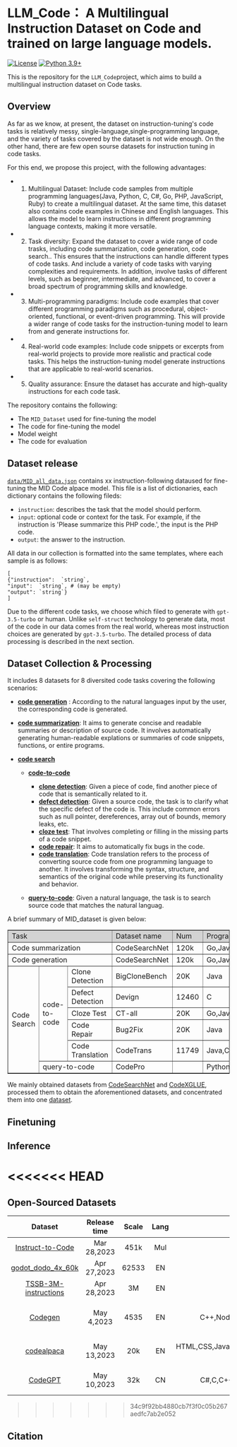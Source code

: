 # LLM_Code： A Multilingual Instruction Dataset on Code and trained on large language models.
[![License](https://img.shields.io/badge/License-Apache_2.0-green.svg)](https://github.com/tatsu-lab/stanford_alpaca/blob/main/LICENSE) 
[![Python 3.9+](https://img.shields.io/badge/python-3.9+-blue.svg)](https://www.python.org/downloads/release/python-390/)

This is the repository for the `LLM_Code`project, which aims to build a multilingual instruction dataset on Code tasks. 

## Overview
As far as we know, at present, the dataset on instruction-tuning's code tasks is relatively messy, single-language,single-programming language, and the variety of tasks covered by the dataset is not wide enough. On the other hand, there are few open sourse datasets for instruction tuning in code tasks.

For this end, we propose this project, with the following advantages:
- 1. Multilingual Dataset: Include code samples from multiple programming languages(Java, Python, C, C#, Go, PHP, JavaScript, Ruby) to create a multilingual dataset. At the same time, this dataset also contains code examples in Chinese and English languages. This allows the model to learn instructions in different programming language contexts, making it more versatile.
- 2. Task diversity: Expand the dataset to cover a wide range of code trasks, including code summarization, code generation, code search.. This ensures that the instructions can handle different types of code tasks. And include a variety of code tasks with varying complexities and requirements. In addition, involve tasks of different levels, such as beginner, intermediate, and advanced, to cover a broad spectrum of programming skills and knowledge.
- 3. Multi-programming paradigms: Include code examples that cover different programming paradigms such as procedural, object-oriented, functional, or event-driven programming. This will provide a wider range of code tasks for the instruction-tuning model to learn from and generate instructions for.
- 4. Real-world code examples:  Include code snippets or excerpts from real-world projects to provide more realistic and practical code tasks. This helps the instruction-tuning model generate instructions that are applicable to real-world scenarios.
- 5. Quality assurance: Ensure the dataset has accurate and high-quality instructions for each code task. 

The repository contains the following:
- The `MID_Dataset` used for fine-tuning the model
- The code for fine-tuning the model
- Model weight
- The code for evaluation

## Dataset release
[`data/MID_all_data.json`]() contains xx instruction-following dataused for fine-tuning the MID Code alpace model.
This file is a list of dictionaries, each dictionary contains the following fileds:
- `instruction`: describes the task that the model should perform. 
- `input`: optional code or context for the task. For example, if the instruction is 'Please summarize this PHP code.', the input is the PHP code.
- `output`: the answer to the instruction. 

All data in our collection is formatted into the same templates, where each sample is as follows:
```
[
{"instruction":  `string`,
"input":  `string`, # (may be empty)
"output": `string`}
]
```

Due to the different code tasks, we choose which filed to generate with  `gpt-3.5-turbo` or human. Unlike `self-struct` technology to generate data, most of the code in our data comes from the real world, whereas most instruction choices are generated by `gpt-3.5-turbo`. The detailed process of data processing is described in the next section.

## Dataset Collection & Processing
It includes 8 datasets for 8 diversited code tasks covering the following scenarios:

* **[code generation](data/code_generation)** : According to the natural languages input by the user, the corresponding code is generated.
* **[code summarization](data/code_summarization/)**: It aims to generate concise and readable summaries or description of source code. It involves automatically generating human-readable explations or summaries of code snippets, functions, or entire programs.
* **[code search](data/code_search/)**

    * **[code-to-code](data/code_search/code_to_code/)**

        * **[clone detection]()**: Given a piece of code, find another piece of code that is semantically related to it.
        * **[defect detection]()**: Given a source code, the task is to clarify what the specific defect of the code is. This include common errors such as null pointer, dereferences, array out of bounds, memory leaks, etc.
        * **[cloze test]()**: That involves completing or filling in the missing parts of a code snippet.
        * **[code repair]()**: It aims to automatically fix bugs in the code.
        * **[code translation]()**: Code translation refers to the process of converting source code from one programming language to another. It involves transforming the syntax, structure, and semantics of the original code while preserving its functionality and behavior.
    
    * **[query-to-code](data/code_search/query_to_code/)**: Given a natural language, the task is to search source code that matches the natural languag.

A brief summary of MID_dataset is given below:

<div style="text-align: center;">
<table border= "1" width= "600" align="center">
     <tr bgcolor="#D3D3D3">
        <td colspan=3>Task</td>  
        <td>Dataset name</td>  
        <td>Num</td>  
        <td>Programming Lang</td>
     </tr>
     <tr>
        <td colspan=3>Code summarization</td>  
        <td>CodeSearchNet</td>  
        <td>120k</td>  
        <td>Go,Java,JavaScript,PHP,Python,Ruby</td>
     </tr>
     <tr>
       <td colspan=3>Code generation</td>  
        <td>CodeSearchNet</td>  
        <td>120k</td>  
        <td>Go,Java,JavaScript,PHP,Python,Ruby</td>
     </tr>
     <tr>
        <td rowspan=6>Code Search</td>  
        <td rowspan=5>code-to-code</td>  
        <td>Clone Detection</td>  
        <td>BigCloneBench</td>
        <td>20K</td>
        <td>Java</td>
     </tr>
     <tr>
        <td>Defect Detection</td>  
        <td>Devign</td>  
        <td>12460</td>  
        <td>C</td>
     </tr>
     <tr>
        <td>Cloze Test</td>  
        <td>CT-all</td>  
        <td>20K</td>  
        <td>Go,Java,JavaScript,PHP,Python,Ruby</td>
     </tr>
     <tr>
        <td>Code Repair</td>  
        <td>Bug2Fix</td>  
        <td>20K</td>  
        <td>Java</td>
     </tr>
     <tr>
        <td>Code Translation</td>  
        <td>CodeTrans</td>  
        <td>11749</td>  
        <td>Java,C#</td>
     </tr>
     <tr>
        <td colspan=2>query-to-code</td>  
        <td>CodePro</td>  
        <td> 　 </td>  
        <td>Python,SQL</td>
     </tr>
</table>
</div>

We mainly obtained datasets from [CodeSearchNet](https://github.com/github/CodeSearchNet) and [CodeXGLUE](https://github.com/microsoft/CodeXGLUE), processed them to obtain the aforementioned datasets, and concentrated them into one [dataset](data/MID_all_data.json).

## Finetuning

## Inference

<<<<<<< HEAD
=======
## Open-Sourced Datasets
| Dataset                                                                                           | Release time | Scale        | Lang  | Programming Lang | Task |
| :---:                                                                                             |    :----:    |        :---: |  :---:|         :---:    |:---: |
| [Instruct-to-Code](https://huggingface.co/datasets/Graverman/Instruct-to-Code)                    | Mar 28,2023  | 451k         | Mul   |   python…et al.  |et al.| 
| [godot_dodo_4x_60k](https://github.com/minosvasilias/godot-dodo/tree/main/data/godot_dodo_4x_60k) |  Apr 27,2023 | 62533        | EN    |    GDScript      |Code Generation|
|[TSSB-3M-instructions ](https://huggingface.co/datasets/zirui3/TSSB-3M-instructions)               | Apr 28,2023  | 3M           | EN    |python…et al.     |Code bugfix|
|[Codegen](https://github.com/teknium1/GPTeacher/tree/main/Codegen)                                 | May 4,2023   |4535          | EN    |C++,Node.js,Python,shell script,Java,JavaScript,et al.| Code Generation,Code Summary,QA et al.|
|[codealpaca](https://github.com/sahil280114/codealpaca/tree/master)                                | May 13,2023  |20k           | EN    |  HTML,CSS,Java,SQL,Python,JavaScript,JSX,C++,Swift,Ruby,PHP,et al.      | Code Generation,Code Search et al.|
|[CodeGPT](https://github.com/zxx000728/CodeGPT)                                                    | May 10,2023 |32k           | CN    |C#,C,C++,Go,Java,JavaScript,PHP,Python,Ruby,et al.|Code Generation,Code Search, QA el al.|


>>>>>>> 34c9f92bb4880cb7f3f0c05b267aedfc7ab2e052
## Citation
